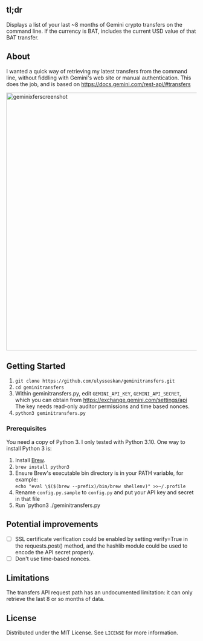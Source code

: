 ## tl;dr
Displays a list of your last ~8 months of Gemini crypto transfers on the command line.
If the currency is BAT, includes the current USD value of that BAT transfer.

## About
I wanted a quick way of retrieving my latest transfers from the command line, without fiddling with
Gemini's web site or manual authentication.  This does the job, and is based on https://docs.gemini.com/rest-api/#transfers

<img width="680" alt="geminixferscreenshot" src="https://user-images.githubusercontent.com/71786368/232181687-764958ce-763c-4e7e-814c-dbdbe282bb50.png">

## Getting Started

1. ```git clone https://github.com/ulysseskan/geminitransfers.git```
2. ```cd geminitransfers```
3. Within geminitransfers.py, edit `GEMINI_API_KEY`, `GEMINI_API_SECRET`, which you can obtain from
   https://exchange.gemini.com/settings/api The key needs read-only auditor permissions and time based nonces.
4. ```python3 geminitransfers.py```

### Prerequisites

You need a copy of Python 3.  I only tested with Python 3.10.  One way to install Python 3 is:

1. Install [Brew](https://brew.sh).
2. ```brew install python3```
3. Ensure Brew's executable bin directory is in your PATH variable, for example:<br>
```echo "eval \$($(brew --prefix)/bin/brew shellenv)" >>~/.profile```
4. Rename `config.py.sample` to `config.py` and put your API key and secret in that file
5. Run `python3 ./geminitransfers.py

## Potential improvements

- [ ] SSL certificate verification could be enabled by setting verify=True in the requests.post()
method, and the hashlib module could be used to encode the API secret properly.
- [ ] Don't use time-based nonces.

## Limitations

The transfers API request path has an undocumented limitation: it can only retrieve the last 8 or so
months of data.

## License

Distributed under the MIT License. See `LICENSE` for more information.
